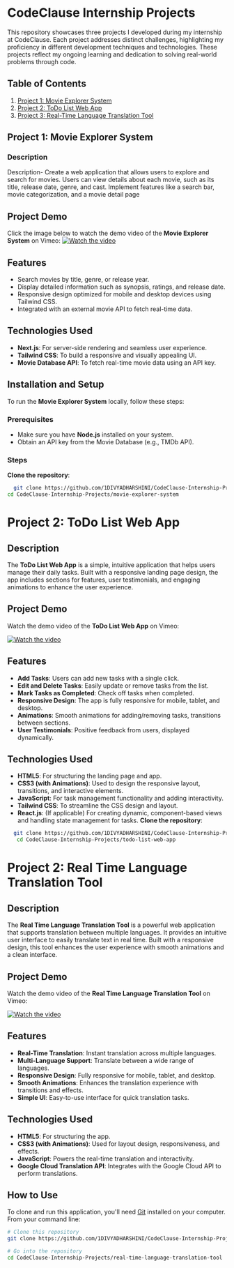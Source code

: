 # CodeClause Internship Projects
This repository showcases three projects I developed during my internship at CodeClause. Each project addresses distinct challenges, highlighting my proficiency in different development techniques and technologies. These projects reflect my ongoing learning and dedication to solving real-world problems through code.

## Table of Contents
1. [Project 1: Movie Explorer System](#project-1-movie-explorer-system)
2. [Project 2: ToDo List Web App](#project-2-todo-list-web-app)
3. [Project 3: Real-Time Language Translation Tool](#project-3-real-time-language-translation-tool)
   
## Project 1: Movie Explorer System
### Description
Description- Create a web application that allows users to explore and search for movies. Users can view details about each movie, such as its title, release date, genre, and cast. Implement features like a search bar, movie categorization, and a movie detail page
## Project Demo

Click the image below to watch the demo video of the **Movie Explorer System** on Vimeo:
[![Watch the video](https://img.shields.io/badge/Watch-Video-blue)](https://vimeo.com/1016939097?share=copy)


## Features
- Search movies by title, genre, or release year.
- Display detailed information such as synopsis, ratings, and release date.
- Responsive design optimized for mobile and desktop devices using Tailwind CSS.
- Integrated with an external movie API to fetch real-time data.
  
## Technologies Used
- **Next.js**: For server-side rendering and seamless user experience.
- **Tailwind CSS**: To build a responsive and visually appealing UI.
- **Movie Database API**: To fetch real-time movie data using an API key.
  
## Installation and Setup
To run the **Movie Explorer System** locally, follow these steps:  
### Prerequisites
- Make sure you have **Node.js** installed on your system.
- Obtain an API key from the Movie Database (e.g., TMDb API).

### Steps
**Clone the repository**:
```bash
  git clone https://github.com/1DIVYADHARSHINI/CodeClause-Internship-Projects.git
cd CodeClause-Internship-Projects/movie-explorer-system

```
  
# Project 2: ToDo List Web App

## Description
The **ToDo List Web App** is a simple, intuitive application that helps users manage their daily tasks. Built with a responsive landing page design, the app includes sections for features, user testimonials, and engaging animations to enhance the user experience.
## Project Demo

Watch the demo video of the **ToDo List Web App** on Vimeo:

[![Watch the video](https://img.shields.io/badge/Watch-Video-blue)](https://vimeo.com/1016939881?share=copy)
## Features
- **Add Tasks**: Users can add new tasks with a single click.
- **Edit and Delete Tasks**: Easily update or remove tasks from the list.
- **Mark Tasks as Completed**: Check off tasks when completed.
- **Responsive Design**: The app is fully responsive for mobile, tablet, and desktop.
- **Animations**: Smooth animations for adding/removing tasks, transitions between sections.
- **User Testimonials**: Positive feedback from users, displayed dynamically.
## Technologies Used
- **HTML5**: For structuring the landing page and app.
- **CSS3 (with Animations)**: Used to design the responsive layout, transitions, and interactive elements.
- **JavaScript**: For task management functionality and adding interactivity.
- **Tailwind CSS**: To streamline the CSS design and layout.
- **React.js**: (If applicable) For creating dynamic, component-based views and handling state management for tasks.
**Clone the repository**:  
```bash
  git clone https://github.com/1DIVYADHARSHINI/CodeClause-Internship-Projects.git
   cd CodeClause-Internship-Projects/todo-list-web-app
```    
# Project 2: Real Time Language Translation Tool
## Description

The **Real Time Language Translation Tool** is a powerful web application that supports translation between multiple languages. It provides an intuitive user interface to easily translate text in real time. Built with a responsive design, this tool enhances the user experience with smooth animations and a clean interface.
## Project Demo

Watch the demo video of the **Real Time Language Translation Tool** on Vimeo:

[![Watch the video](https://img.shields.io/badge/Watch-Video-blue)](https://vimeo.com/1016939881?share=copy)
## Features

- **Real-Time Translation**: Instant translation across multiple languages.
- **Multi-Language Support**: Translate between a wide range of languages.
- **Responsive Design**: Fully responsive for mobile, tablet, and desktop.
- **Smooth Animations**: Enhances the translation experience with transitions and effects.
- **Simple UI**: Easy-to-use interface for quick translation tasks.
## Technologies Used

- **HTML5**: For structuring the app.
- **CSS3 (with Animations)**: Used for layout design, responsiveness, and effects.
- **JavaScript**: Powers the real-time translation and interactivity.
- **Google Cloud Translation API**: Integrates with the Google Cloud API to perform translations.
## How to Use

To clone and run this application, you'll need [Git](https://git-scm.com) installed on your computer. From your command line:

```bash
# Clone this repository
git clone https://github.com/1DIVYADHARSHINI/CodeClause-Internship-Projects.git

# Go into the repository
cd CodeClause-Internship-Projects/real-time-language-translation-tool  
  
  



